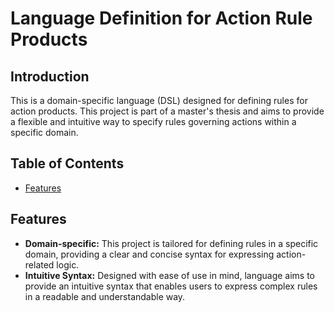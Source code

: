 # Language Definition for Action Rule Products 

## Introduction
This is a domain-specific language (DSL) designed for defining rules for action products. This project is part of a master's thesis and aims to provide a flexible and intuitive way to specify rules governing actions within a specific domain.

## Table of Contents
- [Features](#features)

## Features
- **Domain-specific:** This project is tailored for defining rules in a specific domain, providing a clear and concise syntax for expressing action-related logic.
- **Intuitive Syntax:** Designed with ease of use in mind, language aims to provide an intuitive syntax that enables users to express complex rules in a readable and understandable way.

